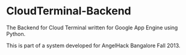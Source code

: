 CloudTerminal-Backend
=====================

The Backend for Cloud Terminal written for Google App Engine using Python. 

This is part of a system developed for AngelHack Bangalore Fall 2013. 

